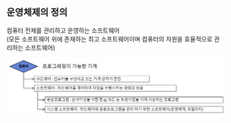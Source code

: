 ## 운영체제의 정의
컴퓨터 전체를 관리하고 운영하는 소프트웨어<br/>(모든 소프트웨어 위에 존재하는 최고 소프트웨어이며 컴퓨터의 자원을 효율적으로 관리하는 소프트웨어)

![운영체제 개요](./Data/data1.PNG)
